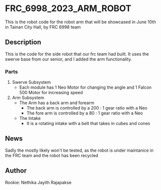 # FRC_6998_2023_ARM_ROBOT
This is the robot code for the robot arm that will be showcased in June 10th in Tainan City Hall, by FRC 6998 team

## Description
This is the code for the side robot that our frc team had built. It uses the swerve base from our senior, and I added the arm functionality.

### Parts
1. Swerve Subsystem
   - Each module has 1 Neo Motor for changing the angle and 1 Falcon 500 Motor for increasing speed
2. Arm Subsystem
   - The Arm has a back arm and forearm
     - The back arm is controlled by a 200 : 1 gear ratio with a Neo
     - The fore arm is controlled by a 80 : 1 gear ratio with a Neo
   - The Intake
     - It is a rotating intake with a belt that takes in cubes and cones

## News
Sadly the mostly likely won't be tested, as the robot is under maintanice in the FRC team and the robot has been recycled

## Author
Rookie: Nethika Jayith Rajapakse
